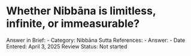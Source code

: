 # Whether Nibbāna is limitless, infinite, or immeasurable?

Answer in Brief: -
 Category: Nibbāna
Sutta References: -
Answer: -
Date Entered: April 3, 2025
Review Status: Not started